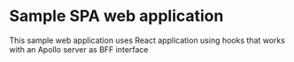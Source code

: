 # Sample SPA web application

This sample web application uses React application using hooks that works with an Apollo server as BFF interface
